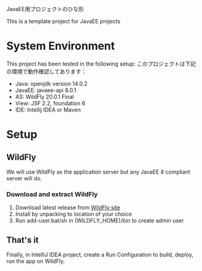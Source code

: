 JavaEE用プロジェクトのひな形

This is a template project for JavaEE projects

# System Environment
This project has been tested in the following setup:
このプロジェクトは下記の環境で動作確認してあります：
* Java: openjdk version 14.0.2
* JavaEE: javaee-api 8.0.1
* AS: WildFly 20.0.1 Final
* View: JSF 2.2, foundation 6
* IDE: Intellij IDEA or Maven

# Setup

## WildFly
We will use WildFly as the application server but any JavaEE 8 compliant server will do.
### Download and extract WildFly
1. Download latest release from [WildFly site](http://wildfly.org/downloads/)
2. Install by unpacking to location of your choice
3. Run add-user.bat/sh in (WILDFLY_HOME)/bin to create admin user

## That's it
Finally, in IntelliJ IDEA project, create a Run Configuration to build, deploy, run the app on WildFly.
